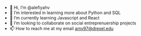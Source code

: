 - 👋 Hi, I’m @alefiyahv
- 👀 I’m interested in learning more about Python and SQL
- 🌱 I’m currently learning Javascript and React
- 💞️ I’m looking to collaborate on social entreprenuership projects
- 📫 How to reach me at my email amv97@drexel.edu

<!---
alefiyahv/alefiyahv is a ✨ special ✨ repository because its `README.md` (this file) appears on your GitHub profile.
You can click the Preview link to take a look at your changes.
--->
